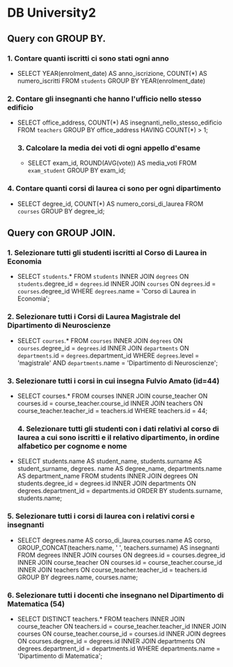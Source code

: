 # DB University2

## Query con GROUP BY.

### 1. Contare quanti iscritti ci sono stati ogni anno

- SELECT YEAR(enrolment_date) AS anno_iscrizione, COUNT(\*) AS numero_iscritti
  FROM `students`
  GROUP BY YEAR(enrolment_date)

### 2. Contare gli insegnanti che hanno l'ufficio nello stesso edificio

- SELECT office_address, COUNT(\*) AS insegnanti_nello_stesso_edificio
  FROM `teachers`
  GROUP BY office_address
  HAVING COUNT(\*) > 1;

  ### 3. Calcolare la media dei voti di ogni appello d'esame

  - SELECT exam_id, ROUND(AVG(vote)) AS media_voti
    FROM `exam_student`
    GROUP BY exam_id;

### 4. Contare quanti corsi di laurea ci sono per ogni dipartimento

- SELECT degree_id, COUNT(\*) AS numero_corsi_di_laurea
  FROM `courses`
  GROUP BY degree_id;

## Query con GROUP JOIN.

### 1. Selezionare tutti gli studenti iscritti al Corso di Laurea in Economia

- SELECT `students`.\*
  FROM `students`
  INNER JOIN `degrees`
  ON `students`.degree_id = `degrees`.id
  INNER JOIN `courses`
  ON `degrees`.id = `courses`.degree_id
  WHERE `degrees`.name = 'Corso di Laurea in Economia';

### 2. Selezionare tutti i Corsi di Laurea Magistrale del Dipartimento di Neuroscienze

- SELECT `courses`.\*
  FROM `courses`
  INNER JOIN `degrees`
  ON `courses`.degree_id = `degrees`.id
  INNER JOIN `departments`
  ON `departments`.id = `degrees`.department_id
  WHERE `degrees`.level = 'magistrale' AND `departments`.name = 'Dipartimento di Neuroscienze';

### 3. Selezionare tutti i corsi in cui insegna Fulvio Amato (id=44)

- SELECT courses.\*
  FROM courses
  INNER JOIN course_teacher
  ON courses.id = course_teacher.course_id
  INNER JOIN teachers
  ON course_teacher.teacher_id = teachers.id
  WHERE teachers.id = 44;

  ### 4. Selezionare tutti gli studenti con i dati relativi al corso di laurea a cui sono iscritti e il relativo dipartimento, in ordine alfabetico per cognome e nome

- SELECT students.name AS student_name, students.surname AS student_surname, degrees. name AS degree_name, departments.name AS department_name
  FROM students
  INNER JOIN degrees
  ON students.degree_id = degrees.id
  INNER JOIN departments
  ON degrees.department_id = departments.id
  ORDER BY students.surname, students.name;

### 5. Selezionare tutti i corsi di laurea con i relativi corsi e insegnanti

- SELECT degrees.name AS corso_di_laurea,courses.name AS corso,
  GROUP_CONCAT(teachers.name, ' ', teachers.surname) AS insegnanti
  FROM degrees
  INNER JOIN courses
  ON degrees.id = courses.degree_id
  INNER JOIN course_teacher
  ON courses.id = course_teacher.course_id
  INNER JOIN teachers
  ON course_teacher.teacher_id = teachers.id
  GROUP BY degrees.name, courses.name;

### 6. Selezionare tutti i docenti che insegnano nel Dipartimento di Matematica (54)

- SELECT DISTINCT teachers.\*
  FROM teachers
  INNER JOIN course_teacher
  ON teachers.id = course_teacher.teacher_id
  INNER JOIN courses
  ON course_teacher.course_id = courses.id
  INNER JOIN degrees
  ON courses.degree_id = degrees.id
  INNER JOIN departments
  ON degrees.department_id = departments.id
  WHERE departments.name = 'Dipartimento di Matematica';
